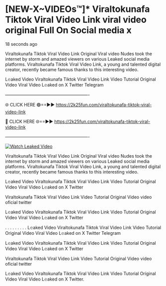 # [NEW-X~VIDEOs™]* Viraltokunafa Tiktok Viral Video Link viral video original Full On Social media x

18 seconds ago

Viraltokunafa Tiktok Viral Video Link Original Viral video Nudes took the internet by storm and amazed viewers on various Leaked social media platforms. Viraltokunafa Tiktok Viral Video Link, a young and talented digital creator, recently became famous thanks to this interesting video.

L𝚎aked Video Viraltokunafa Tiktok Viral Video Link Video Tutorial Original Video Viral Video L𝚎aked on X Twitter Telegram

———————————————————-

🌐 CLICK HERE 🟢==►► https://2k25fun.com/viraltokunafa-tiktok-viral-video-link

🔴 CLICK HERE 🌐==►► https://2k25fun.com/viraltokunafa-tiktok-viral-video-link

———————————————————-

[![Watch Leaked Video](https://miro.medium.com/v2/resize:fit:828/format:webp/1*cilzJN44JGOrTw9NJCrNHA.gif "Watch Leaked Video")](https://2k25fun.com/viraltokunafa-tiktok-viral-video-link)

Viraltokunafa Tiktok Viral Video Link Original Viral video Nudes took the internet by storm and amazed viewers on various Leaked social media platforms. Viraltokunafa Tiktok Viral Video Link, a young and talented digital creator, recently became famous thanks to this interesting video.

L𝚎aked Video Viraltokunafa Tiktok Viral Video Link Video Tutorial Original Video Viral Video L𝚎aked on X Twitter

Viraltokunafa Tiktok Viral Video Link Video Tutorial Original Video video oficial twitter

L𝚎aked Video Viraltokunafa Tiktok Viral Video Link Video Tutorial Original Video Viral Video L𝚎aked on X Twitter

. . . . . . . . . L𝚎aked Video Viraltokunafa Tiktok Viral Video Link Video Tutorial Original Video Viral Video L𝚎aked on X Twitter Telegram

L𝚎aked Video Viraltokunafa Tiktok Viral Video Link Video Tutorial Original Video Viral Video L𝚎aked on X Twitter

Viraltokunafa Tiktok Viral Video Link Video Tutorial Original Video video oficial twitter

L𝚎aked Video Viraltokunafa Tiktok Viral Video Link Video Tutorial Original Video Viral Video L𝚎aked on X Twitter.